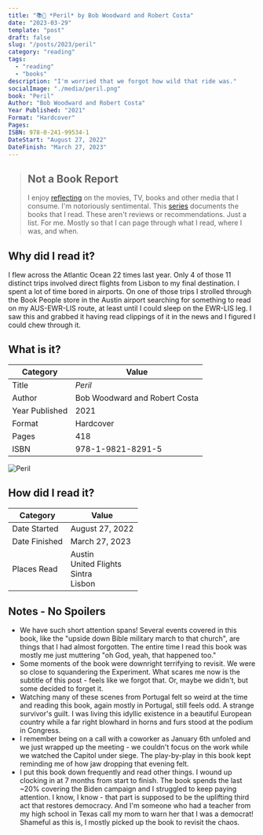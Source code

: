 ```yaml
---
title: "📚🚨 *Peril* by Bob Woodward and Robert Costa"
date: "2023-03-29"
template: "post"
draft: false
slug: "/posts/2023/peril"
category: "reading"
tags:
  - "reading"
  - "books"
description: "I'm worried that we forgot how wild that ride was."
socialImage: "./media/peril.png"
book: "Peril"
Author: "Bob Woodward and Robert Costa"
Year Published: "2021"
Format: "Hardcover"
Pages: 
ISBN: 978-0-241-99534-1
DateStart: "August 27, 2022"
DateFinish: "March 27, 2023"
---
```


> ## Not a Book Report
> I enjoy [reflecting](https://blog.samrhea.com/posts/2019/analyze-media-habits) on the movies, TV, books and other media that I consume. I'm notoriously sentimental. This [series](https://blog.samrhea.com/category/walkthrough) documents the books that I read. These aren't reviews or recommendations. Just a list. For me. Mostly so that I can page through what I read, where I was, and when.

## Why did I read it?
I flew across the Atlantic Ocean 22 times last year. Only 4 of those 11 distinct trips involved direct flights from Lisbon to my final destination. I spent a lot of time bored in airports. On one of those trips I strolled through the Book People store in the Austin airport searching for something to read on my AUS-EWR-LIS route, at least until I could sleep on the EWR-LIS leg. I saw this and grabbed it having read clippings of it in the news and I figured I could chew through it.

## What is it?
|Category|Value|
|---|---|
|Title|*Peril*|
|Author|Bob Woodward and Robert Costa|
|Year Published|2021|
|Format|Hardcover|
|Pages|418|
|ISBN|978-1-9821-8291-5|

![Peril](./media/peril.png)

## How did I read it?
|Category|Value|
|---|---|
|Date Started|August 27, 2022|
|Date Finished|March 27, 2023|
|Places Read|Austin<br>United Flights<br>Sintra<br>Lisbon|

## Notes - No Spoilers
* We have such short attention spans! Several events covered in this book, like the "upside down Bible military march to that church", are things that I had almost forgotten. The entire time I read this book was mostly me just muttering "oh God, yeah, that happened too."
* Some moments of the book were downright terrifying to revisit. We were so close to squandering the Experiment. What scares me now is the subtitle of this post - feels like we forgot that. Or, maybe we didn't, but some decided to forget it.
* Watching many of these scenes from Portugal felt so weird at the time and reading this book, again mostly in Portugal, still feels odd. A strange survivor's guilt. I was living this idyllic existence in a beautiful European country while a far right blowhard in horns and furs stood at the podium in Congress.
* I remember being on a call with a coworker as January 6th unfoled and we just wrapped up the meeting - we couldn't focus on the work while we watched the Capitol under siege. The play-by-play in this book kept reminding me of how jaw dropping that evening felt.
* I put this book down frequently and read other things. I wound up clocking in at 7 months from start to finish. The book spends the last ~20% covering the Biden campaign and I struggled to keep paying attention. I know, I know - that part is supposed to be the uplifting third act that restores democracy. And I'm someone who had a teacher from my high school in Texas call my mom to warn her that I was a democrat! Shameful as this is, I mostly picked up the book to revisit the chaos.
